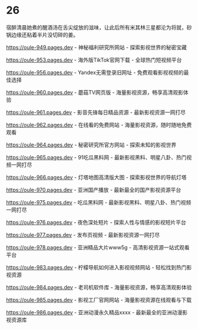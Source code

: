 # 26
宿醉清晨她煮的醒酒汤在舌尖绽放的滋味，让此后所有米其林三星都沦为将就，砂锅边缘还粘着半片没切碎的姜。

https://oule-949.pages.dev - 神秘福利研究所网站 - 探索影视世界的秘密宝藏

https://oule-953.pages.dev - 海外版TikTok官网下载 - 全球热门短视频平台

https://oule-956.pages.dev - Yandex无需登录旧网址 - 免费观看影视视频的最佳选择

https://oule-960.pages.dev - 蘑菇TV网页版 - 海量影视资源，畅享高清观影体验

https://oule-961.pages.dev - 影音先锋每日精品资源 - 最新影视资源一网打尽

https://oule-962.pages.dev - 在线看的免费网站 - 海量影视资源，随时随地免费观看

https://oule-964.pages.dev - 秘密研究所官方网站 - 探索未知的影视世界

https://oule-965.pages.dev - 91吃瓜黑料网 - 最新影视黑料、明星八卦、热门视频一网打尽

https://oule-966.pages.dev - 灯塔地图高清版大图 - 探索影视世界的导航灯塔

https://oule-970.pages.dev - 亚洲国产播放 - 最新最全的国产影视资源平台

https://oule-975.pages.dev - 吃瓜黑料网 - 最新影视黑料、明星八卦、热门视频一网打尽

https://oule-976.pages.dev - 夜色深处短片 - 探索人性与情感的影视短片平台

https://oule-977.pages.dev - 发布页视频 - 最新影视资源一网打尽

https://oule-978.pages.dev - 亚洲精品大片www5g - 高清影视资源一站式观看平台

https://oule-983.pages.dev - 柠檬导航如何进入影视视频网站 - 轻松找到热门影视资源

https://oule-984.pages.dev - 老司机软件库 - 海量影视资源，畅享高清观影体验

https://oule-985.pages.dev - 影视工厂官网网站 - 海量影视资源在线观看与下载

https://oule-986.pages.dev - 亚洲动漫永久精品xxxx - 最新最全的亚洲动漫影视资源库
